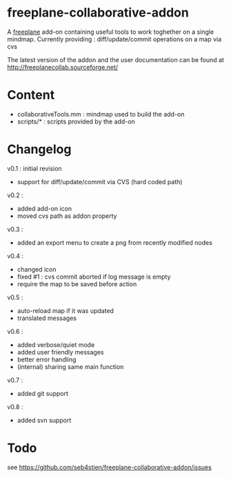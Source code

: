 freeplane-collaborative-addon
=============================

A [freeplane](http://freeplane.sourceforge.net/) add-on containing useful tools to work toghether on a single mindmap.
Currently providing : diff/update/commit operations on a map via cvs

The latest version of the addon and the user documentation can be found at http://freeplanecollab.sourceforge.net/


Content
=============================

- collaborativeTools.mm : mindmap used to build the add-on
- scripts/* : scripts provided by the add-on


Changelog
=============================

v0.1 : initial revision
* support for diff/update/commit via CVS (hard coded path)

v0.2 :
- added add-on icon
- moved cvs path as addon property

v0.3 :
- added an export menu to create a png from recently modified nodes

v0.4 :
- changed icon
- fixed #1 : cvs commit aborted if log message is empty
- require the map to be saved before action

v0.5 :
- auto-reload map if it was updated
- translated messages

v0.6 : 
- added verbose/quiet mode
- added user friendly messages
- better error handling
- (internal) sharing same main function

v0.7 :
- added git support

v0.8 :
- added svn support

Todo
=============================

see https://github.com/seb4stien/freeplane-collaborative-addon/issues 